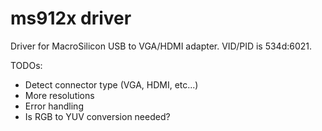 # ms912x driver

Driver for MacroSilicon USB to VGA/HDMI adapter. VID/PID is 534d:6021.

TODOs:

- Detect connector type (VGA, HDMI, etc...)
- More resolutions
- Error handling
- Is RGB to YUV conversion needed?
